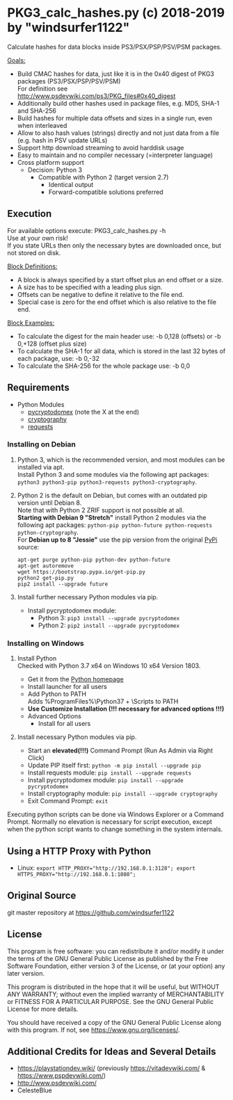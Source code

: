 # PKG3_calc_hashes.py (c) 2018-2019 by "windsurfer1122"
Calculate hashes for data blocks inside PS3/PSX/PSP/PSV/PSM packages.

<u>Goals:</u>
* Build CMAC hashes for data, just like it is in the 0x40 digest of PKG3 packages (PS3/PSX/PSP/PSV/PSM)<br>
  For definition see http://www.psdevwiki.com/ps3/PKG_files#0x40_digest
* Additionally build other hashes used in package files, e.g. MD5, SHA-1 and SHA-256
* Build hashes for multiple data offsets and sizes in a single run, even when interleaved
* Allow to also hash values (strings) directly and not just data from a file (e.g. hash in PSV update URLs)
* Support http download streaming to avoid harddisk usage
* Easy to maintain and no compiler necessary (=interpreter language)
* Cross platform support
  * Decision: Python 3
    * Compatible with Python 2 (target version 2.7)
      * Identical output
      * Forward-compatible solutions preferred

## Execution
For available options execute: PKG3_calc_hashes.py -h<br>
Use at your own risk!<br>
If you state URLs then only the necessary bytes are downloaded once, but not stored on disk.

<u>Block Definitions:</u>
* A block is always specified by a start offset plus an end offset or a size.
* A size has to be specified with a leading plus sign.
* Offsets can be negative to define it relative to the file end.
* Special case is zero for the end offset which is also relative to the file end.

<u>Block Examples:</u>
* To calculate the digest for the main header use: -b 0,128 (offsets) or -b 0,+128 (offset plus size)
* To calculate the SHA-1 for all data, which is stored in the last 32 bytes of each package, use: -b 0,-32
* To calculate the SHA-256 for the whole package use: -b 0,0


## Requirements
* Python Modules
  * [pycryptodomex](https://www.pycryptodome.org/) (note the X at the end)
  * [cryptography](https://cryptography.io/)
  * [requests](http://python-requests.org/)

### Installing on Debian
1. Python 3, which is the recommended version, and most modules can be installed via apt.<br>
Install Python 3 and some modules via the following apt packages: `python3 python3-pip python3-requests python3-cryptography`.<br>

1. Python 2 is the default on Debian, but comes with an outdated pip version until Debian 8.<br>
Note that with Python 2 ZRIF support is not possible at all.<br>
__Starting with Debian 9 "Stretch"__ install Python 2 modules via the following apt packages: `python-pip python-future python-requests python-cryptography`.<br>
For __Debian up to 8 "Jessie"__ use the pip version from the original [PyPi](https://pypi.org/project/pip/) source:<br>
   ```
   apt-get purge python-pip python-dev python-future
   apt-get autoremove
   wget https://bootstrap.pypa.io/get-pip.py
   python2 get-pip.py
   pip2 install --upgrade future
   ```

1. Install further necessary Python modules via pip.
   * Install pycryptodomex module:
     * Python 3: `pip3 install --upgrade pycryptodomex`
     * Python 2: `pip2 install --upgrade pycryptodomex`

### Installing on Windows
1. Install Python<br>
   Checked with Python 3.7 x64 on Windows 10 x64 Version 1803.
   * Get it from the [Python homepage](https://www.python.org/)
   * Install launcher for all users
   * Add Python to PATH<br>
     Adds %ProgramFiles%\Python37 + \Scripts to PATH
   * __Use Customize Installation (!!! necessary for advanced options !!!)__
   * Advanced Options
     * Install for all users

1. Install necessary Python modules via pip.
   * Start an __elevated(!!!)__ Command Prompt (Run As Admin via Right Click)
   * Update PIP itself first: `python -m pip install --upgrade pip`
   * Install requests module: `pip install --upgrade requests`
   * Install pycryptodomex module: `pip install --upgrade pycryptodomex`
   * Install cryptography module: `pip install --upgrade cryptography`
   * Exit Command Prompt: `exit`

Executing python scripts can be done via Windows Explorer or a Command Prompt. Normally no elevation is necessary for script execution, except when the python script wants to change something in the system internals.

## Using a HTTP Proxy with Python
* Linux: `export HTTP_PROXY="http://192.168.0.1:3128"; export HTTPS_PROXY="http://192.168.0.1:1080";`

## Original Source
git master repository at https://github.com/windsurfer1122

## License
This program is free software: you can redistribute it and/or modify
it under the terms of the GNU General Public License as published by
the Free Software Foundation, either version 3 of the License, or
(at your option) any later version.

This program is distributed in the hope that it will be useful,
but WITHOUT ANY WARRANTY; without even the implied warranty of
MERCHANTABILITY or FITNESS FOR A PARTICULAR PURPOSE.  See the
GNU General Public License for more details.

You should have received a copy of the GNU General Public License
along with this program.  If not, see <https://www.gnu.org/licenses/>.

## Additional Credits for Ideas and Several Details
* https://playstationdev.wiki/ (previously https://vitadevwiki.com/ & https://www.pspdevwiki.com/)
* http://www.psdevwiki.com/
* CelesteBlue
